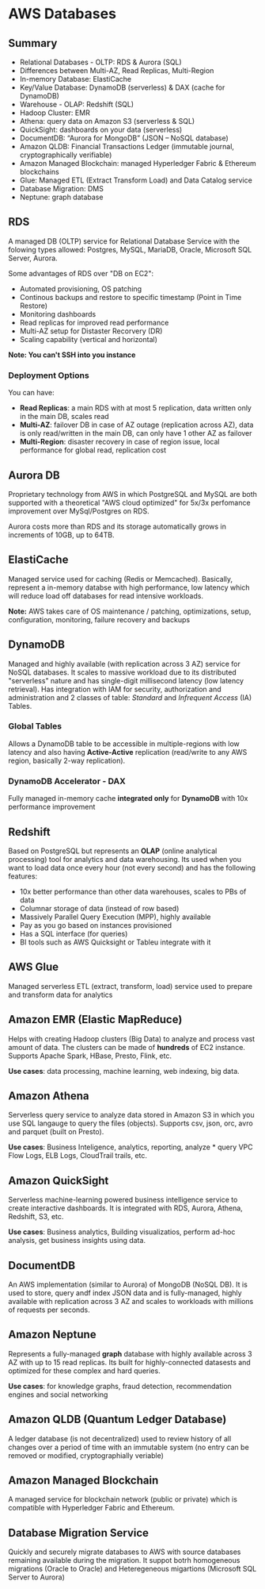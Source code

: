 # AWS Databases

## Summary

- Relational Databases - OLTP: RDS & Aurora (SQL)
- Differences between Multi-AZ, Read Replicas, Multi-Region
- In-memory Database: ElastiCache
- Key/Value Database: DynamoDB (serverless) & DAX (cache for DynamoDB)
- Warehouse - OLAP: Redshift (SQL)
- Hadoop Cluster: EMR
- Athena: query data on Amazon S3 (serverless & SQL)
- QuickSight: dashboards on your data (serverless)
- DocumentDB: “Aurora for MongoDB” (JSON – NoSQL database)
- Amazon QLDB: Financial Transactions Ledger (immutable journal, cryptographically verifiable)
- Amazon Managed Blockchain: managed Hyperledger Fabric & Ethereum blockchains
- Glue: Managed ETL (Extract Transform Load) and Data Catalog service
- Database Migration: DMS
- Neptune: graph database

## RDS

A managed DB (OLTP) service for Relational Database Service with the folowing types allowed: Postgres, MySQL, MariaDB, Oracle, Microsoft SQL Server, Aurora.

Some advantages of RDS over "DB on EC2":

- Automated provisioning, OS patching
- Continous backups and restore to specific timestamp (Point in Time Restore)
- Monitoring dashboards
- Read replicas for improved read performance
- Multi-AZ setup for Distaster Recorvery (DR)
- Scaling capability (vertical and horizontal)

**Note: You can't SSH into you instance**

### Deployment Options

You can have:

- **Read Replicas**: a main RDS with at most 5 replication, data written only in the main DB, scales read
- **Multi-AZ**: failover DB in case of AZ outage (replication across AZ), data is only read/written in the main DB, can only have 1 other AZ as failover
- **Multi-Region**: disaster recovery in case of region issue, local performance for global read, replication cost

## Aurora DB

Proprietary technology from AWS in which PostgreSQL and MySQL are both supported with a theoretical "AWS cloud optimized" for 5x/3x perfomance improvement over MySql/Postgres on RDS.

Aurora costs more than RDS and its storage automatically grows in increments of 10GB, up to 64TB.

## ElastiCache

Managed service used for caching (Redis or Memcached). Basically, represent a in-memory databse with high performance, low latency which will reduce load off databases for read intensive workloads.

**Note:** AWS takes care of OS maintenance / patching, optimizations, setup, configuration, monitoring, failure recovery and backups

## DynamoDB

Managed and highly available (with replication across 3 AZ) service for NoSQL databases. It scales to massive workload due to its distributed "serverless" nature and has single-digit millisecond latency (low latency retrieval).
Has integration with IAM for security, authorization and administration and 2 classes of table: _Standard_ and _Infrequent Access_ (IA) Tables.

### Global Tables

Allows a DynamoDB table to be accessible in multiple-regions with low latency and also having **Active-Active** replication (read/write to any AWS region, basically 2-way replication).

### DynamoDB Accelerator - DAX

Fully managed in-memory cache **integrated only** for **DynamoDB** with 10x performance improvement

## Redshift

Based on PostgreSQL but represents an **OLAP** (online analytical processing) tool for analytics and data warehousing. Its used when you want to load data once every hour (not every second) and has the following features:

- 10x better performance than other data warehouses, scales to PBs of data
- Columnar storage of data (instead of row based)
- Massively Parallel Query Execution (MPP), highly available
- Pay as you go based on instances provisioned
- Has a SQL interface (for queries)
- BI tools such as AWS Quicksight or Tableu integrate with it

## AWS Glue

Managed serverless ETL (extract, transform, load) service used to prepare and transform data for analytics

## Amazon EMR (Elastic MapReduce)

Helps with creating Hadoop clusters (Big Data) to analyze and process vast amount of data. The clusters can be made of **hundreds** of EC2 instance.
Supports Apache Spark, HBase, Presto, Flink, etc.

**Use cases**: data processing, machine learning, web indexing, big data.

## Amazon Athena

Serverless query service to analyze data stored in Amazon S3 in which you use SQL langauge to query the files (objects). Supports csv, json, orc, avro and parquet (built on Presto).

**Use cases**: Business Inteligence, analytics, reporting, analyze \* query VPC Flow Logs, ELB Logs, CloudTrail trails, etc.

## Amazon QuickSight

Serverless machine-learning powered business intelligence service to create interactive dashboards. It is integrated with RDS, Aurora, Athena, Redshift, S3, etc.

**Use cases**: Business analytics, Building visualizatios, perform ad-hoc analysis, get business insights using data.

## DocumentDB

An AWS implementation (similar to Aurora) of MongoDB (NoSQL DB). It is used to store, query andf index JSON data and is fully-managed, highly available with replication across 3 AZ and scales to workloads with millions of requests per seconds.

## Amazon Neptune

Represents a fully-managed **graph** database with highly available across 3 AZ with up to 15 read replicas. Its built for highly-connected datasests and optimized for these complex and hard queries.

**Use cases**: for knowledge graphs, fraud detection, recommendation engines and social networking

## Amazon QLDB (Quantum Ledger Database)

A ledger database (is not decentralized) used to review history of all changes over a period of time with an immutable system (no entry can be removed or modified, cryptographially veriable)

## Amazon Managed Blockchain

A managed service for blockchain network (public or private) which is compatible with Hyperledger Fabric and Ethereum.

## Database Migration Service

Quickly and securely migrate databases to AWS with source databases remaining available during the migration. It suppot botrh homogeneous migrations (Oracle to Oracle) and Heteregeneous migartions (Microsoft SQL Server to Aurora)
